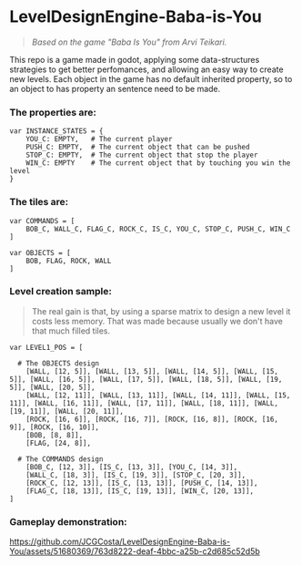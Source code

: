 # LevelDesignEngine-Baba-is-You
> *Based on the game "Baba Is You" from Arvi Teikari.*

This repo is a game made in godot, applying some data-structures strategies to get better perfomances, and allowing an easy way to create new levels.
Each object in the game has no default inherited property, so to an object to has property an sentence need to be made.

### The properties are:
```gdscript
var INSTANCE_STATES = {
	YOU_C: EMPTY,   # The current player
	PUSH_C: EMPTY,  # The current object that can be pushed
	STOP_C: EMPTY,  # The current object that stop the player
	WIN_C: EMPTY    # The current object that by touching you win the level
}
```

### The tiles are:

```gdscript
var COMMANDS = [
	BOB_C, WALL_C, FLAG_C, ROCK_C, IS_C, YOU_C, STOP_C, PUSH_C, WIN_C 
]

var OBJECTS = [
	BOB, FLAG, ROCK, WALL
]

```

### Level creation sample:

> The real gain is that, by using a sparse matrix to design a new level it costs less memory.
> That was made because usually we don't have that much filled tiles.

```gdscript
var LEVEL1_POS = [

  # The OBJECTS design
	[WALL, [12, 5]], [WALL, [13, 5]], [WALL, [14, 5]], [WALL, [15, 5]], [WALL, [16, 5]], [WALL, [17, 5]], [WALL, [18, 5]], [WALL, [19, 5]], [WALL, [20, 5]],
	[WALL, [12, 11]], [WALL, [13, 11]], [WALL, [14, 11]], [WALL, [15, 11]], [WALL, [16, 11]], [WALL, [17, 11]], [WALL, [18, 11]], [WALL, [19, 11]], [WALL, [20, 11]],
	[ROCK, [16, 6]], [ROCK, [16, 7]], [ROCK, [16, 8]], [ROCK, [16, 9]], [ROCK, [16, 10]],
	[BOB, [8, 8]],
	[FLAG, [24, 8]],

  # The COMMANDS design
	[BOB_C, [12, 3]], [IS_C, [13, 3]], [YOU_C, [14, 3]],
	[WALL_C, [18, 3]], [IS_C, [19, 3]], [STOP_C, [20, 3]],
	[ROCK_C, [12, 13]], [IS_C, [13, 13]], [PUSH_C, [14, 13]],
	[FLAG_C, [18, 13]], [IS_C, [19, 13]], [WIN_C, [20, 13]],
]
```

### Gameplay demonstration:

https://github.com/JCGCosta/LevelDesignEngine-Baba-is-You/assets/51680369/763d8222-deaf-4bbc-a25b-c2d685c52d5b

